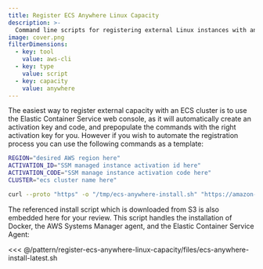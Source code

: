 ```yaml
---
title: Register ECS Anywhere Linux Capacity
description: >-
  Command line scripts for registering external Linux instances with an ECS Cluster
image: cover.png
filterDimensions:
  - key: tool
    value: aws-cli
  - key: type
    value: script
  - key: capacity
    value: anywhere
---
```


The easiest way to register external capacity with an ECS cluster is to use the Elastic Container Service web console, as it will automatically create an activation key and code, and prepopulate the commands with the right activation key for you. However if you wish to automate the registration process you can use the following commands as a template:

```sh
REGION="desired AWS region here"
ACTIVATION_ID="SSM managed instance activation id here"
ACTIVATION_CODE="SSM manage instance activation code here"
CLUSTER="ecs cluster name here"

curl --proto "https" -o "/tmp/ecs-anywhere-install.sh" "https://amazon-ecs-agent.s3.amazonaws.com/ecs-anywhere-install-latest.sh" && bash /tmp/ecs-anywhere-install.sh --region $REGION --cluster $CLUSTER --activation-id $ACTIVATION_ID --activation-code $ACTIVATION_CODE
```

The referenced install script which is downloaded from S3 is also embedded here for your review. This script handles the installation of Docker, the AWS Systems Manager agent, and the Elastic Container Service Agent:

<<< @/pattern/register-ecs-anywhere-linux-capacity/files/ecs-anywhere-install-latest.sh
